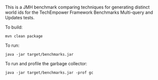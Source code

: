 This is a JMH benchmark comparing techniques for generating distinct world ids
for the TechEmpower Framework Benchmarks Multi-query and Updates tests.

To build:

    mvn clean package

To run:

    java -jar target/benchmarks.jar

To run and profile the garbage collector:

    java -jar target/benchmarks.jar -prof gc
